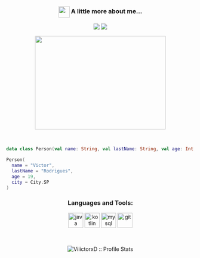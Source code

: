 <h3 align="center"><img src="https://media.giphy.com/media/VgCDAzcKvsR6OM0uWg/giphy.gif" width="30" height="30" align="center"> A little more about me...  </h3>
<p align="center"> 
  <img src="https://img.shields.io/badge/-victorhorla-5172ff?style=flat-square&logo=Instagram&logoColor=white">
  <img src="https://img.shields.io/badge/-victorhorla-5172ff?style=flat-square&logo=Twitter&logoColor=white">
</p>
<p align="center"> 
  <img src="https://i2.wp.com/allhtaccess.info/wp-content/uploads/2018/03/programming.gif?fit=1281%2C716&ssl=1" width="350" height="250">
</p>
<br>


```kotlin
data class Person(val name: String, val lastName: String, val age: Int, val city: City)

Person(
  name = "Victor",
  lastName = "Rodrigues",
  age = 19,
  city = City.SP
)
```

<h3 align="center">Languages and Tools:</h3>
<p align="center"> 
    <img src="https://raw.githubusercontent.com/rahulbanerjee26/githubAboutMeGenerator/main/icons/java.svg" alt="java" width="40" height="40"/> 
    <img src="https://raw.githubusercontent.com/rahulbanerjee26/githubAboutMeGenerator/main/icons/kotlin.svg" alt="kotlin" width="40" height="40"/> 
    <img src="https://raw.githubusercontent.com/rahulbanerjee26/githubAboutMeGenerator/main/icons/mysql.svg" alt="mysql" width="40" height="40"/> 
    <img src="https://raw.githubusercontent.com/rahulbanerjee26/githubAboutMeGenerator/main/icons/git.svg" alt="git" width="40" height="40"/> 
</p>
<br>
<p align="center"><img src="https://github-readme-stats.vercel.app/api?username=viiictorxd&show_icons=true&theme=dark" alt="ViiictorxD :: Profile Stats" /></p>
